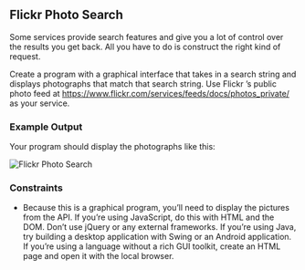 ## Flickr Photo Search

Some services provide search features and give you a lot of control over the results you get back. All you have to do is construct the right kind of request.

Create a program with a graphical interface that takes in a search string and displays photographs that match that search string. Use Flickr ’s public photo feed at https://www.flickr.com/services/feeds/docs/photos_private/ as your service.

### Example Output

Your program should display the photographs like this:

![Flickr Photo Search](flickr-photo-search.png)

### Constraints

- Because this is a graphical program, you’ll need to display the pictures from the API. If you’re using JavaScript, do this with HTML and the DOM. Don’t use jQuery or any external frameworks. If you’re using Java, try building a desktop application with Swing or an Android application. If you’re using a language without a rich GUI toolkit, create an HTML page and open it with the local browser.
